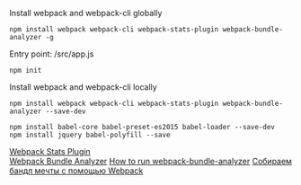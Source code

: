 Install webpack and webpack-cli globally
```
npm install webpack webpack-cli webpack-stats-plugin webpack-bundle-analyzer -g
```

Entry point: /src/app.js
```
npm init
```

Install webpack and webpack-cli locally
```
npm install webpack webpack-cli webpack-stats-plugin webpack-bundle-analyzer --save-dev
```

```
npm install babel-core babel-preset-es2015 babel-loader --save-dev
npm install jquery babel-polyfill --save
```

[Webpack Stats Plugin](https://www.npmjs.com/package/webpack-stats-plugin)  
[Webpack Bundle Analyzer](https://www.npmjs.com/package/webpack-bundle-analyzer)
[How to run webpack-bundle-analyzer](https://stackoverflow.com/questions/50260262/how-to-run-webpack-bundle-analyzer)
[Собираем бандл мечты с помощью Webpack](https://habr.com/ru/company/oleg-bunin/blog/433324/)